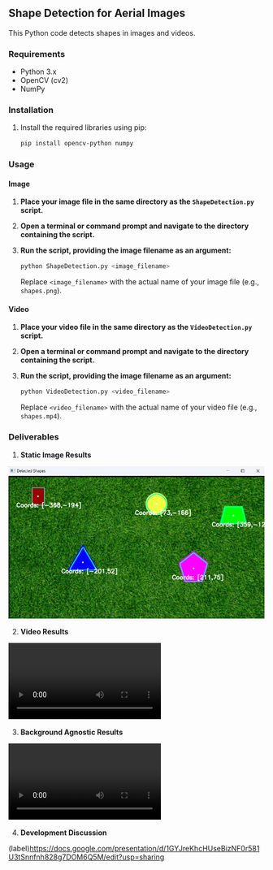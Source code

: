## Shape Detection for Aerial Images

This Python code detects shapes in images and videos.

### Requirements

- Python 3.x
- OpenCV (cv2)
- NumPy

### Installation

1. Install the required libraries using pip:

   ```bash
   pip install opencv-python numpy
   ```

### Usage

#### Image

1. **Place your image file in the same directory as the `ShapeDetection.py` script.** 

2. **Open a terminal or command prompt and navigate to the directory containing the script.**

3. **Run the script, providing the image filename as an argument:**

   ```bash
   python ShapeDetection.py <image_filename>
   ```

   Replace `<image_filename>` with the actual name of your image file (e.g., `shapes.png`).

#### Video

1. **Place your video file in the same directory as the `VideoDetection.py` script.** 

2. **Open a terminal or command prompt and navigate to the directory containing the script.**

3. **Run the script, providing the image filename as an argument:**

   ```bash
   python VideoDetection.py <video_filename>
   ```

   Replace `<video_filename>` with the actual name of your video file (e.g., `shapes.mp4`).

### Deliverables

1. **Static Image Results**

![alt text](ImageResults/imageShapesResult.png)

2. **Video Results**

<video controls src="VideoResults/videoShapesResult.mp4" title="Title"></video>

3. **Background Agnostic Results**

<video controls src="VideoResults/videoShapesResult.mp4" title="Title"></video>

4. **Development Discussion**

(label)https://docs.google.com/presentation/d/1GYJreKhcHUseBizNF0r581U3tSnnfnh828g7DOM6Q5M/edit?usp=sharing